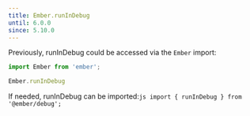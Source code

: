 ```yaml
---
title: Ember.runInDebug
until: 6.0.0
since: 5.10.0
---
```



Previously, runInDebug could be accessed via the `Ember` import:
```js
import Ember from 'ember';

Ember.runInDebug
```

 If needed, runInDebug can be imported:```js
import { runInDebug } from '@ember/debug';```
